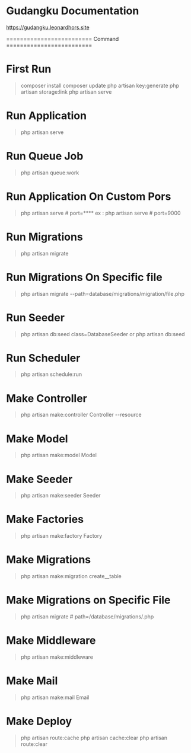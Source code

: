 # Gudangku Documentation
https://gudangku.leonardhors.site

========================= Command =========================
# First Run
> composer install
> composer update
> php artisan key:generate
> php artisan storage:link
> php artisan serve

# Run Application
> php artisan serve

# Run Queue Job
> php artisan queue:work

# Run Application On Custom Pors
> php artisan serve # port=****
ex : php artisan serve # port=9000

# Run Migrations
> php artisan migrate

# Run Migrations On Specific file
> php artisan migrate --path=database/migrations/migration/file.php

# Run Seeder
> php artisan db:seed class=DatabaseSeeder 
or
> php artisan db:seed

# Run Scheduler
> php artisan schedule:run

# Make Controller
> php artisan make:controller <NAMA-Controller>Controller --resource

# Make Model
> php artisan make:model <NAMA-Model>Model

# Make Seeder
> php artisan make:seeder <NAMA-TABEL>Seeder

# Make Factories
> php artisan make:factory <NAMA-TABEL>Factory

# Make Migrations
> php artisan make:migration create_<NAMA-TABEL>_table

# Make Migrations on Specific File
> php artisan migrate # path=/database/migrations/<NAMA-FILE>.php

# Make Middleware
> php artisan make:middleware <NAMA-MIDDLEWARE>

# Make Mail
> php artisan make:mail <NAMA-MAILER>Email

# Make Deploy
> php artisan route:cache
> php artisan cache:clear
> php artisan route:clear